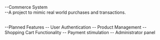--Commerce System <br>
--A project to mimic real world purchases and transactions. <br>

<br>--Planned Features
  -- User Authentication
  -- Product Management
  -- Shopping Cart Functionality
  -- Payment stimulation
  -- Administrator panel

